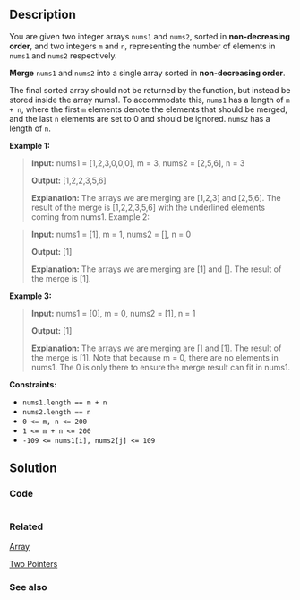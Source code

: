 ## Description
You are given two integer arrays `nums1` and `nums2`, sorted in **non-decreasing order**, and two integers `m` and `n`, representing the number of elements in `nums1` and `nums2` respectively.

**Merge** `nums1` and `nums2` into a single array sorted in **non-decreasing order**.

The final sorted array should not be returned by the function, but instead be stored inside the array nums1. To accommodate this, `nums1` has a length of `m + n`, where the first `m` elements denote the elements that should be merged, and the last `n` elements are set to 0 and should be ignored. `nums2` has a length of `n`.

**Example 1:**

> **Input:** nums1 = [1,2,3,0,0,0], m = 3, nums2 = [2,5,6], n = 3
> 
> **Output:** [1,2,2,3,5,6]
> 
> **Explanation:** The arrays we are merging are [1,2,3] and [2,5,6].
The result of the merge is [1,2,2,3,5,6] with the underlined elements coming from nums1.
Example 2:

> **Input:** nums1 = [1], m = 1, nums2 = [], n = 0
> 
> **Output:** [1]
> 
> **Explanation:** The arrays we are merging are [1] and [].
The result of the merge is [1].

**Example 3:**

> **Input:** nums1 = [0], m = 0, nums2 = [1], n = 1
> 
> **Output:** [1]
> 
> **Explanation:** The arrays we are merging are [] and [1].
The result of the merge is [1].
Note that because m = 0, there are no elements in nums1. The 0 is only there to ensure the merge result can fit in nums1.

**Constraints:**

- `nums1.length == m + n`
- `nums2.length == n`
- `0 <= m, n <= 200`
- `1 <= m + n <= 200`
- `-109 <= nums1[i], nums2[j] <= 109`

## Solution
### Code
```java

```

### Related
[Array]()

[Two Pointers]()


### See also

